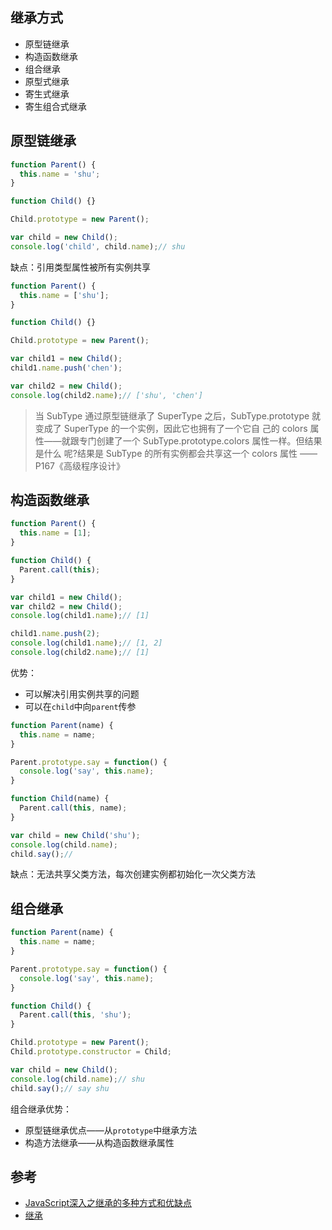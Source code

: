 ## 继承方式
* 原型链继承
* 构造函数继承
* 组合继承
* 原型式继承
* 寄生式继承
* 寄生组合式继承

## 原型链继承
```js
function Parent() {
  this.name = 'shu';
}

function Child() {}

Child.prototype = new Parent();

var child = new Child();
console.log('child', child.name);// shu
```

缺点：引用类型属性被所有实例共享

```js
function Parent() {
  this.name = ['shu'];
}

function Child() {}

Child.prototype = new Parent();

var child1 = new Child();
child1.name.push('chen');

var child2 = new Child();
console.log(child2.name);// ['shu', 'chen']
```

> 当 SubType 通过原型链继承了 SuperType 之后，SubType.prototype 就变成了 SuperType 的一个实例，因此它也拥有了一个它自 己的 colors 属性——就跟专门创建了一个 SubType.prototype.colors 属性一样。但结果是什么 呢?结果是 SubType 的所有实例都会共享这一个 colors 属性
—— P167《高级程序设计》

## 构造函数继承
```js
function Parent() {
  this.name = [1];
}

function Child() {
  Parent.call(this);
}

var child1 = new Child();
var child2 = new Child();
console.log(child1.name);// [1]

child1.name.push(2);
console.log(child1.name);// [1, 2]
console.log(child2.name);// [1]

```

优势：
* 可以解决引用实例共享的问题
* 可以在`child`中向`parent`传参

```js
function Parent(name) {
  this.name = name;
}

Parent.prototype.say = function() {
  console.log('say', this.name);
}

function Child(name) {
  Parent.call(this, name);
}

var child = new Child('shu');
console.log(child.name);
child.say();// 

```

缺点：无法共享父类方法，每次创建实例都初始化一次父类方法

## 组合继承
```js
function Parent(name) {
  this.name = name;
}

Parent.prototype.say = function() {
  console.log('say', this.name);
}

function Child() {
  Parent.call(this, 'shu');
}

Child.prototype = new Parent();
Child.prototype.constructor = Child;

var child = new Child();
console.log(child.name);// shu
child.say();// say shu
```
组合继承优势：
* 原型链继承优点——从`prototype`中继承方法
* 构造方法继承——从构造函数继承属性

## 参考
* [JavaScript深入之继承的多种方式和优缺点](https://github.com/mqyqingfeng/Blog/issues/16)
* [继承](https://segmentfault.com/a/1190000015216289)
